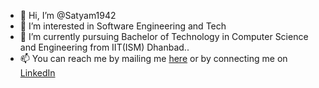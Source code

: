 - 👋 Hi, I’m @Satyam1942
- 👀 I’m interested in Software Engineering and Tech
- 🌱 I’m currently pursuing Bachelor of Technology in  Computer Science and Engineering  from IIT(ISM) Dhanbad..
- 📫 You can reach me by mailing me [here](satyamjha790@gmail.com) or by connecting me on [LinkedIn](https://www.linkedin.com/in/satyam1942/)

<!---
Satyam1942/Satyam1942 is a ✨ special ✨ repository because its `README.md` (this file) appears on your GitHub profile.
You can click the Preview link to take a look at your changes.
--->
